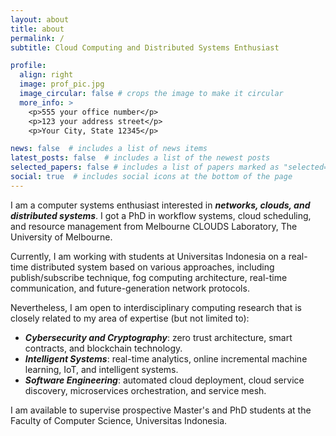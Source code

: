 ```yaml
---
layout: about
title: about
permalink: /
subtitle: Cloud Computing and Distributed Systems Enthusiast

profile:
  align: right
  image: prof_pic.jpg
  image_circular: false # crops the image to make it circular
  more_info: >
    <p>555 your office number</p>
    <p>123 your address street</p>
    <p>Your City, State 12345</p>

news: false  # includes a list of news items
latest_posts: false  # includes a list of the newest posts
selected_papers: false # includes a list of papers marked as "selected={true}"
social: true  # includes social icons at the bottom of the page
---
```


I am a computer systems enthusiast interested in ***networks, clouds, and distributed systems***. I got a PhD in workflow systems, cloud scheduling, and resource management from Melbourne CLOUDS Laboratory, The University of Melbourne.

Currently, I am working with students at Universitas Indonesia on a real-time distributed system based on various approaches, including publish/subscribe technique, fog computing architecture, real-time communication, and future-generation network protocols.

Nevertheless, I am open to interdisciplinary computing research that is closely related to my area of expertise (but not limited to):

* ***Cybersecurity and Cryptography***: zero trust architecture, smart contracts, and blockchain technology.
* ***Intelligent Systems***: real-time analytics, online incremental machine learning, IoT, and intelligent systems.
* ***Software Engineering***: automated cloud deployment, cloud service discovery, microservices orchestration, and service mesh.

I am available to supervise prospective Master's and PhD students at the Faculty of Computer Science, Universitas Indonesia.